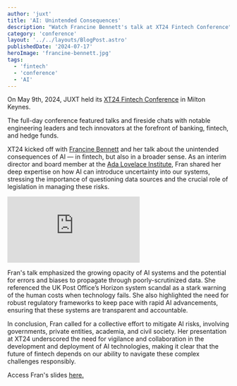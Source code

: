 ```yaml
---
author: 'juxt'
title: 'AI: Unintended Consequences'
description: "Watch Francine Bennett's talk at XT24 Fintech Conference"
category: 'conference'
layout: '../../layouts/BlogPost.astro'
publishedDate: '2024-07-17'
heroImage: 'francine-bennett.jpg'
tags:
  - 'fintech'
  - 'conference'
  - 'AI'
---
```


On May 9th, 2024, JUXT held its [XT24 Fintech Conference](https://www.juxt.pro/xt24/) in Milton Keynes.

The full-day conference featured talks and fireside chats with notable engineering leaders and tech innovators at the forefront of banking, fintech, and hedge funds.

XT24 kicked off with [Francine Bennett](https://www.adalovelaceinstitute.org/person/francine-bennett/) and her talk about the unintended consequences of AI — in fintech, but also in a broader sense. As an interim director and board member at the [Ada Lovelace Institute](https://www.adalovelaceinstitute.org/), Fran shared her deep expertise on how AI can introduce uncertainty into our systems, stressing the importance of questioning data sources and the crucial role of legislation in managing these risks.

<iframe class='aspect-video w-full' src="https://www.youtube.com/embed/PZp2OtG3xaA?si=E7jM87GfFkSkfcZB" title="YouTube video player" frameborder="0" allow="accelerometer; autoplay; clipboard-write; encrypted-media; gyroscope; picture-in-picture; web-share" referrerpolicy="strict-origin-when-cross-origin" allowfullscreen></iframe>

Fran's talk emphasized the growing opacity of AI systems and the potential for errors and biases to propagate through poorly-scrutinized data. She referenced the UK Post Office’s Horizon system scandal as a stark warning of the human costs when technology fails. She also highlighted the need for robust regulatory frameworks to keep pace with rapid AI advancements, ensuring that these systems are transparent and accountable.

In conclusion, Fran called for a collective effort to mitigate AI risks, involving governments, private entities, academia, and civil society. Her presentation at XT24 underscored the need for vigilance and collaboration in the development and deployment of AI technologies, making it clear that the future of fintech depends on our ability to navigate these complex challenges responsibly.

Access Fran's slides <a href="/slides/Francine-Bennett-AI.pdf" target="_blank">here.</a>
